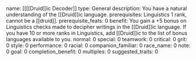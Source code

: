 name: [[[[Druid]]ic Decoder]]
type: General
description: You have a natural understanding of the [[Druid]]ic language.
prerequisites: Linguistics 1 rank, cannot be a [[druid]].
prerequisite_feats: 0
benefit: You gain a +5 bonus on Linguistics checks made to decipher writings in the [[Druid]]ic language. If you have 10 or more ranks in Linguistics, add [[Druid]]ic to the list of bonus languages available to you.
normal: 0
special: 0
teamwork: 0
critical: 0
grit: 0
style: 0
performance: 0
racial: 0
companion_familiar: 0
race_name: 0
note: 0
goal: 0
completion_benefit: 0
multiples: 0
suggested_traits: 0
